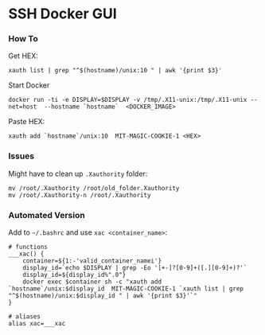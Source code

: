 # SSH Docker GUI


### How To

Get HEX:
```
xauth list | grep "^$(hostname)/unix:10 " | awk '{print $3}'
```

Start Docker
```
docker run -ti -e DISPLAY=$DISPLAY -v /tmp/.X11-unix:/tmp/.X11-unix --net=host  --hostname `hostname`  <DOCKER_IMAGE>
```

Paste HEX:
```
xauth add `hostname`/unix:10  MIT-MAGIC-COOKIE-1 <HEX>
```

### Issues

Might have to clean up `.Xauthority` folder:
```
mv /root/.Xauthority /root/old_folder.Xauthority
mv /root/.Xauthority-n /root/.Xauthority
```


### Automated Version

Add to `~/.bashrc` and use `xac <container_name>`:
```
# functions
___xac() {
    container=${1:-'valid_container_namei'}
    display_id=`echo $DISPLAY | grep -Eo '[+-]?[0-9]+([.][0-9]+)?'`
    display_id=${display_id%".0"}
    docker exec $container sh -c "xauth add `hostname`/unix:$display_id  MIT-MAGIC-COOKIE-1 `xauth list | grep "^$(hostname)/unix:$display_id " | awk '{print $3}'`"
}

# aliases
alias xac=___xac
```
